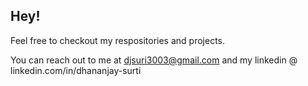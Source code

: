 ## Hey!

Feel free to checkout my respositories and projects.

You can reach out to me at djsuri3003@gmail.com and my linkedin @ linkedin.com/in/dhananjay-surti
